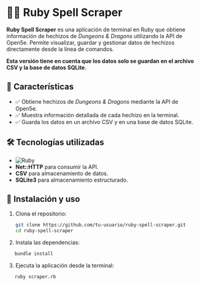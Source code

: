 # 🧙‍♂️ Ruby Spell Scraper  

**Ruby Spell Scraper** es una aplicación de terminal en Ruby que obtiene información de hechizos de *Dungeons & Dragons* utilizando la API de Open5e. Permite visualizar, guardar y gestionar datos de hechizos directamente desde la línea de comandos.

**Esta versión tiene en cuenta que los datos solo se guardan en el archivo CSV y la base de datos SQLite.**

## 🚀 Características  
- ✅ Obtiene hechizos de *Dungeons & Dragons* mediante la API de Open5e.  
- ✅ Muestra información detallada de cada hechizo en la terminal.  
- ✅ Guarda los datos en un archivo CSV y en una base de datos SQLite.

## 🛠️ Tecnologías utilizadas  
- ![Ruby](https://img.shields.io/badge/Ruby-CC342D?style=for-the-badge&logo=ruby&logoColor=white)  
- **Net::HTTP** para consumir la API.  
- **CSV** para almacenamiento de datos.  
- **SQLite3** para almacenamiento estructurado.  

## 📌 Instalación y uso  

1. Clona el repositorio:  
   ```sh
   git clone https://github.com/tu-usuario/ruby-spell-scraper.git
   cd ruby-spell-scraper
   ```
2. Instala las dependencias:
```sh
   bundle install
```

3. Ejecuta la aplicación desde la terminal:
```sh
   ruby scraper.rb
```
